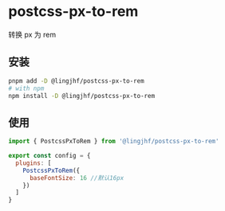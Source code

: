 # postcss-px-to-rem

转换 px 为 rem

## 安装

```bash
pnpm add -D @lingjhf/postcss-px-to-rem 
# with npm
npm install -D @lingjhf/postcss-px-to-rem
```

## 使用

```js
import { PostcssPxToRem } from '@lingjhf/postcss-px-to-rem'

export const config = {
  plugins: [
    PostcssPxToRem({
      baseFontSize: 16 //默认16px
    })
  ]
}
```
